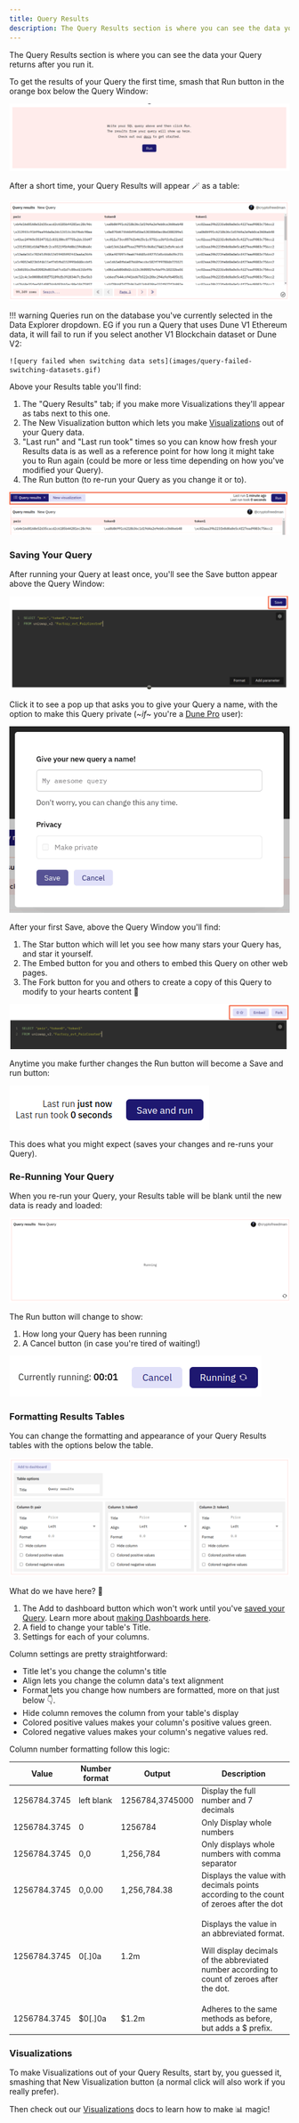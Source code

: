```yaml
---
title: Query Results
description: The Query Results section is where you can see the data your Query returns after running it.
---
```


The Query Results section is where you can see the data your Query returns after you run it.

To get the results of your Query the first time, smash that <span class="fk-btn-1">Run</span> button in the orange box below the Query Window:

![first time run query example](images/first-time-run-query-example.png)

After a short time, your Query Results will appear 🪄 as a table:

![query results example](images/query-results.png)


!!! warning
    Queries run on the database you've currently selected in the Data Explorer dropdown. EG if you run a Query that uses Dune V1 Ethereum data, it will fail to run if you select another V1 Blockchain dataset or Dune V2:
    
    ![query failed when switching data sets](images/query-failed-switching-datasets.gif)

Above your Results table you'll find:
  
  1. The "Query Results" tab; if you make more Visualizations they'll appear as tabs next to this one.
  2. The <span class="fk-btn-2">New Visualization</span> button which lets you make [Visualizations](../visualizations) out of your Query data.
  3. "Last run" and "Last run took" times so you can know how fresh your Results data is as well as a reference point for how long it might take you to Run again (could be more or less time depending on how you've modified your Query).
  4. The <span class="fk-btn-1">Run</span> button (to re-run your Query as you change it or to).

![elements above query results](images/elements-above-query-results.png)

### Saving Your Query

After running your Query at least once, you'll see the <span class="fk-btn-1">Save</span> button appear above the Query Window:

![a wild save button appears](images/a-wild-save-button-appears.png)

Click it to see a pop up that asks you to give your Query a name, with the option to make this Query private (*~if~* you're a [Dune Pro](../../reference/pro.md) user):

![first time saving query example](images/first-time-saving-query-popup.png)

After your first Save, above the Query Window you'll find:

1. The <span class="fk-btn-3">Star</span> button which will let you see how many stars your Query has, and star it yourself.
2. The <span class="fk-btn-3">Embed</span> button for you and others to embed this Query on other web pages.
3. The <span class="fk-btn-3">Fork</span> button for you and others to create a copy of this Query to modify to your hearts content 💖 

![star embed and fork buttons](images/star-embed-fork-buttons.png)

Anytime you make further changes the <span class="fk-btn-1">Run</span> button will become a <span class="fk-btn-1">Save and run</span> button:

![save and run button](images/save-and-run-button.png)

This does what you might expect (saves your changes and re-runs your Query).

### Re-Running Your Query

When you re-run your Query, your Results table will be blank until the new data is ready and loaded:

![table results clear while running](images/table-clear-while-running.png)

The <span class="fk-btn-1">Run</span> button will change to show:

1. How long your Query has been running
2. A <span class="fk-btn-3">Cancel</span> button (in case you're tired of waiting!)

![run time counter buttons](images/run-time-counter-buttons.png)

### Formatting Results Tables

You can change the formatting and appearance of your Query Results tables with the options below the table. 

![query results table options](images/query-results-table-options.png)

What do we have here? 👀

1. The <span class="fk-btn-3">Add to dashboard</span> button which won't work until you've [saved your Query](#saving-your-query). Learn more about [making Dashboards here](../dashboards.md).
2. A field to change your table's Title.
3. Settings for each of your columns.

Column settings are pretty straightforward:

- Title let's you change the column's title
- Align lets you change the column data's text alignment
- Format lets you change how numbers are formatted, more on that just below 👇.
- Hide column removes the column from your table's display
- Colored positive values makes your column's positive values <span style="color: var(--success-green);">green</span>.
- Colored negative values makes your column's negative values <span style="color: var(--danger-red);">red</span>.

Column number formatting follow this logic:

| Value        | Number format | Output          | Description                                                                                                                                           |
| ------------ | ----------- | --------------- | ----------------------------------------------------------------------------------------------------------------------------------------------------- |
| 1256784.3745 | left blank  | 1256784,3745000 | Display the full number and 7 decimals                                                                                                                |
| 1256784.3745 | 0           | 1256784         | Only Display whole numbers                                                                                                                            |
| 1256784.3745 | 0,0         | 1,256,784       | Only displays whole numbers with comma separator                                                                                                      |
| 1256784.3745 | 0,0.00      | 1,256,784.38    | Displays the value with decimals points according to the count of zeroes after the dot                                                                |
| 1256784.3745 | 0\[.]0a     | 1.2m            | <p>Displays the value in an abbreviated format.</p><p>Will display decimals of the abbreviated number according to count of zeroes after the dot.</p> |
| 1256784.3745 | $0\[.]0a    | $1.2m           | Adheres to the same methods as before, but adds a $ prefix.                                                                                           |

### Visualizations

To make Visualizations out of your Query Results, start by, you guessed it, smashing that <span class="fk-btn-2">New Visualization</span> button (a normal click will also work if you really prefer).

Then check out our [Visualizations](../visualizations) docs to learn how to make 📊 magic!